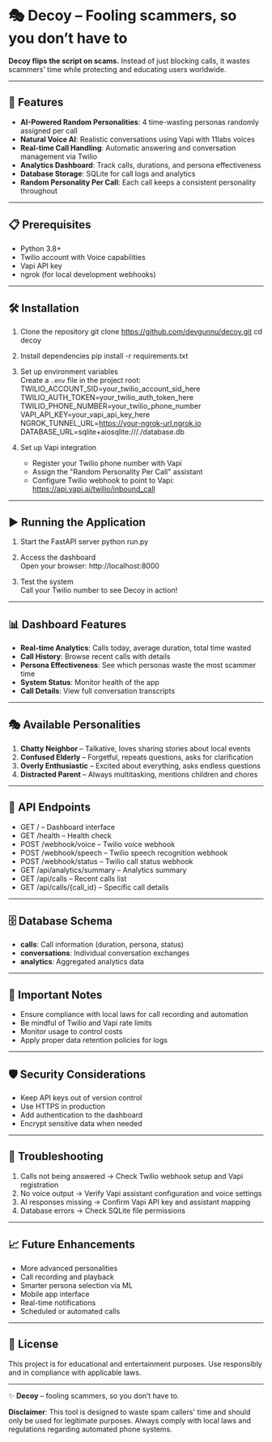 # 🎭 Decoy – Fooling scammers, so you don’t have to

**Decoy flips the script on scams.** Instead of just blocking calls, it wastes scammers’ time while protecting and educating users worldwide.

---

## 🚀 Features
- **AI-Powered Random Personalities**: 4 time-wasting personas randomly assigned per call  
- **Natural Voice AI**: Realistic conversations using Vapi with 11labs voices  
- **Real-time Call Handling**: Automatic answering and conversation management via Twilio  
- **Analytics Dashboard**: Track calls, durations, and persona effectiveness  
- **Database Storage**: SQLite for call logs and analytics  
- **Random Personality Per Call**: Each call keeps a consistent personality throughout  

---

## 📋 Prerequisites
- Python 3.8+  
- Twilio account with Voice capabilities  
- Vapi API key  
- ngrok (for local development webhooks)  

---

## 🛠️ Installation

1) Clone the repository
    git clone https://github.com/devgunnu/decoy.git
    cd decoy

2) Install dependencies
    pip install -r requirements.txt

3) Set up environment variables  
   Create a `.env` file in the project root:
    TWILIO_ACCOUNT_SID=your_twilio_account_sid_here
    TWILIO_AUTH_TOKEN=your_twilio_auth_token_here
    TWILIO_PHONE_NUMBER=your_twilio_phone_number
    VAPI_API_KEY=your_vapi_api_key_here
    NGROK_TUNNEL_URL=https://your-ngrok-url.ngrok.io
    DATABASE_URL=sqlite+aiosqlite:///./database.db

4) Set up Vapi integration
   - Register your Twilio phone number with Vapi  
   - Assign the "Random Personality Per Call" assistant  
   - Configure Twilio webhook to point to Vapi:  
        https://api.vapi.ai/twilio/inbound_call

---

## ▶️ Running the Application

1) Start the FastAPI server
    python run.py

2) Access the dashboard  
   Open your browser: http://localhost:8000

3) Test the system  
   Call your Twilio number to see Decoy in action!

---

## 📊 Dashboard Features
- **Real-time Analytics**: Calls today, average duration, total time wasted  
- **Call History**: Browse recent calls with details  
- **Persona Effectiveness**: See which personas waste the most scammer time  
- **System Status**: Monitor health of the app  
- **Call Details**: View full conversation transcripts  

---

## 🎭 Available Personalities
1. **Chatty Neighbor** – Talkative, loves sharing stories about local events  
2. **Confused Elderly** – Forgetful, repeats questions, asks for clarification  
3. **Overly Enthusiastic** – Excited about everything, asks endless questions  
4. **Distracted Parent** – Always multitasking, mentions children and chores  

---

## 🔧 API Endpoints
- GET / – Dashboard interface  
- GET /health – Health check  
- POST /webhook/voice – Twilio voice webhook  
- POST /webhook/speech – Twilio speech recognition webhook  
- POST /webhook/status – Twilio call status webhook  
- GET /api/analytics/summary – Analytics summary  
- GET /api/calls – Recent calls list  
- GET /api/calls/{call_id} – Specific call details  

---

## 🗄️ Database Schema
- **calls**: Call information (duration, persona, status)  
- **conversations**: Individual conversation exchanges  
- **analytics**: Aggregated analytics data  

---

## 🚨 Important Notes
- Ensure compliance with local laws for call recording and automation  
- Be mindful of Twilio and Vapi rate limits  
- Monitor usage to control costs  
- Apply proper data retention policies for logs  

---

## 🛡️ Security Considerations
- Keep API keys out of version control  
- Use HTTPS in production  
- Add authentication to the dashboard  
- Encrypt sensitive data when needed  

---

## 🐛 Troubleshooting
1) Calls not being answered → Check Twilio webhook setup and Vapi registration  
2) No voice output → Verify Vapi assistant configuration and voice settings  
3) AI responses missing → Confirm Vapi API key and assistant mapping  
4) Database errors → Check SQLite file permissions  

---

## 📈 Future Enhancements
- More advanced personalities  
- Call recording and playback  
- Smarter persona selection via ML  
- Mobile app interface  
- Real-time notifications  
- Scheduled or automated calls  

---

## 📄 License
This project is for educational and entertainment purposes. Use responsibly and in compliance with applicable laws.  

---

✨ **Decoy** – fooling scammers, so you don’t have to.


**Disclaimer**: This tool is designed to waste spam callers' time and should only be used for legitimate purposes. Always comply with local laws and regulations regarding automated phone systems.
